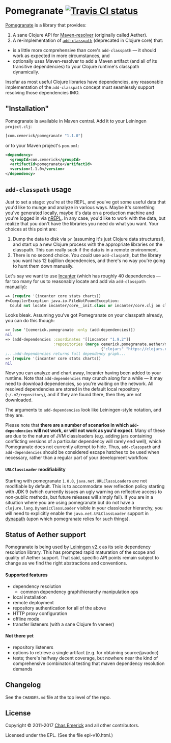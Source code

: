 # Pomegranate  [![Travis CI status](https://secure.travis-ci.org/clj-commons/pomegranate.png)](https://travis-ci.org/clj-commons/pomegranate/builds)

[Pomegranate](https://github.com/clj-commons/pomegranate) is a library that
provides:

1. A sane Clojure API for
   [Maven-resolver](https://maven.apache.org/resolver/) (originally called Aether).
2. A re-implementation of
   [`add-classpath`](https://clojure.github.com/clojure/clojure.core-api.html#clojure.core/add-classpath)
   (deprecated in Clojure core) that:

* is a little more comprehensive than core's `add-classpath` — it should work as
  expected in more circumstances, and
* optionally uses Maven-resolver to add a Maven artifact (and all of its transitive
  dependencies) to your Clojure runtime's classpath dynamically.

Insofar as most useful Clojure libraries have dependencies, any reasonable
implementation of the `add-classpath` concept must seamlessly support resolving
those dependencies IMO.

## "Installation"

Pomegranate is available in Maven central.  Add it to your Leiningen
`project.clj`:

```clojure
[com.cemerick/pomegranate "1.1.0"]
```

or to your Maven project's `pom.xml`:

```xml
<dependency>
  <groupId>com.cemerick</groupId>
  <artifactId>pomegranate</artifactId>
  <version>1.1.0</version>
</dependency>
```

## `add-classpath` usage

Just to set a stage: you're at the REPL, and you've got some useful data that
you'd like to munge and analyze in various ways.  Maybe it's something you've
generated locally, maybe it's data on a production machine and you're logged in
via [nREPL](https://github.com/clojure/tools.nrepl).  In any case, you'd like to
work with the data, but realize that you don't have the libraries you need do
what you want.  Your choices at this point are:

1. Dump the data to disk via `pr` (assuming it's just Clojure data structures!),
   and start up a new Clojure process with the appropriate libraries on the
   classpath. This can really suck if the data is in a remote environment.
2. There is no second choice.  You _could_ use `add-claspath`, but the library
   you want has 12 bajillion dependencies, and there's no way you're going to
   hunt them down manually.

Let's say we want to use [Incanter](https://github.com/liebke/incanter) (which
has roughly 40 dependencies — far too many for us to reasonably locate and add
via `add-classpath` manually):

```clojure
=> (require '(incanter core stats charts))
#<CompilerException java.io.FileNotFoundException:
  Could not locate incanter/core__init.class or incanter/core.clj on classpath:  (NO_SOURCE_FILE:0)>
```

Looks bleak. Assuming you've got Pomegranate on your classpath already, you can
do this though:

```clojure
=> (use '[cemerick.pomegranate :only (add-dependencies)])
nil
=> (add-dependencies :coordinates '[[incanter "1.9.2"]]
                     :repositories (merge cemerick.pomegranate.aether/maven-central
                                          {"clojars" "https://clojars.org/repo"}))
;...add-dependencies returns full dependency graph...
=> (require '(incanter core stats charts))
nil
```

Now you can analyze and chart away, Incanter having been added to your runtime.
Note that `add-dependencies` may crunch along for a while — it may need to
download dependencies, so you're waiting on the network.  All resolved
dependencies are stored in the default local repository (`~/.m2/repository`),
and if they are found there, then they are not downloaded.

The arguments to `add-dependencies` look like Leiningen-style notation, and they
are.

Please note that **there are a number of scenarios in which `add-dependencies`
will not work, or will not work as you'd expect**.  Many of these are due to the
nature of JVM classloaders (e.g. adding jars containing conflicting versions of
a particular dependency will rarely end well), which Pomegranate does not
currently attempt to hide.  Thus, `add-classpath` and `add-dependencies` should
be considered escape hatches to be used when necessary, rather than a regular
part of your development workflow.

#### `URLClassLoader` modifiability

Starting with pomegranate `1.0.0`, `java.net.URLClassLoader`s are not modifiable
by default. This is to accommodate new reflection policy starting with JDK 9
(which currently issues an ugly warning on reflective access to non-public
methods, but future releases will simply fail). If you are in a situation where
you are using pomegranate but do not have a `clojure.lang.DynamicClassLoader`
visible in your classloader hierarchy, you will need to explicitly enable the
`java.net.URLClassLoader` support in
[dynapath](https://github.com/tobias/dynapath) (upon which pomegranate relies
for such things).

## Status of Aether support

Pomegranate is being used by [Leiningen v2.x](https://leiningen.org) as
its sole dependency resolution library.  This has prompted rapid
maturation of the scope and quality of Aether support.  That said,
specific API points remain subject to change as we find the right
abstractions and conventions.

#### Supported features

* dependency resolution
  * common dependency graph/hierarchy manipulation ops
* local installation
* remote deployment
* repository authentication for all of the above
* HTTP proxy configuration
* offline mode
* transfer listeners (with a sane Clojure fn veneer)

#### Not there yet

* repository listeners
* options to retrieve a single artifact (e.g. for obtaining source/javadoc)
* tests; there's halfway decent coverage, but nowhere near the kind of
  comprehensive combinatorial testing that maven dependency resolution demands

## Changelog

See the `CHANGES.md` file at the top level of the repo.

## License

Copyright © 2011-2017 [Chas Emerick](https://cemerick.com) and all other
contributors.

Licensed under the EPL. (See the file epl-v10.html.)
